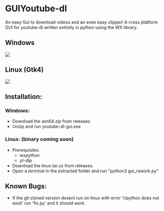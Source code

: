 # GUIYoutube-dl
An easy Gui to download videos and an even easy clipper!
A cross platform GUI for youtube-dl written entirely in python using the WX library.

## Windows
<img src='https://github.com/Shalmon123/GUIYoutube-dl/blob/main/windows_ui.png?raw=true'>

## Linux (Gtk4)
<img src='https://github.com/Shalmon123/GUIYoutube-dl/blob/main/new_ui_linux.png?raw=true'>

## Installation:
### Windows:
- Download the win64.zip from releases
- Unzip and run youtube-dl-gui.exe

### Linux: (binary coming soon)
- Prerequisites
  - wxpython
  - yt-dlp
- Download the linux.tar.xz from releases.
- Open a terminal in the extracted folder and run "python3 gui_rework.py"

## Known Bugs:
- If the git cloned version dosent run on linux with error 'r/python does not exist' run 'fix.py' and it should work.

